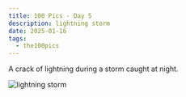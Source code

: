 ```yaml
---
title: 100 Pics - Day 5
description: lightning storm
date: 2025-01-16
tags: 
  - the100pics
---
```


A crack of lightning during a storm caught at night.

![lightning storm](/assets/images/the100pics/5.webp)
